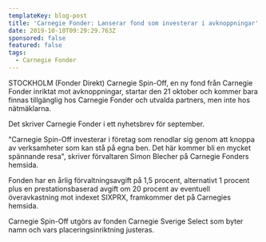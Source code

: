 ```yaml
---
templateKey: blog-post
title: 'Carnegie Fonder: Lanserar fond som investerar i avknoppningar'
date: 2019-10-10T09:29:29.763Z
sponsored: false
featured: false
tags:
  - Carnegie Fonder
---
```

STOCKHOLM (Fonder Direkt) Carnegie Spin-Off, en ny fond från Carnegie Fonder inriktat mot avknoppningar, startar den 21 oktober och kommer bara finnas tillgänglig hos Carnegie Fonder och utvalda partners, men inte hos nätmäklarna.



Det skriver Carnegie Fonder i ett nyhetsbrev för september.



"Carnegie Spin-Off investerar i företag som renodlar sig genom att knoppa av verksamheter som kan stå på egna ben. Det här kommer bli en mycket spännande resa", skriver förvaltaren Simon Blecher på Carnegie Fonders hemsida.



Fonden har en årlig förvaltningsavgift på 1,5 procent, alternativt 1 procent plus en prestationsbaserad avgift om 20 procent av eventuell överavkastning mot indexet SIXPRX, framkommer det på Carnegies hemsida.



Carnegie Spin-Off utgörs av fonden Carnegie Sverige Select som byter namn och vars placeringsinriktning justeras.
